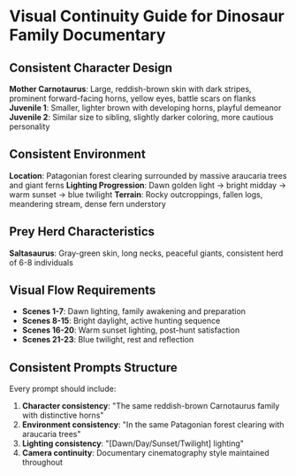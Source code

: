 # Visual Continuity Guide for Dinosaur Family Documentary

## Consistent Character Design
**Mother Carnotaurus**: Large, reddish-brown skin with dark stripes, prominent forward-facing horns, yellow eyes, battle scars on flanks
**Juvenile 1**: Smaller, lighter brown with developing horns, playful demeanor
**Juvenile 2**: Similar size to sibling, slightly darker coloring, more cautious personality

## Consistent Environment
**Location**: Patagonian forest clearing surrounded by massive araucaria trees and giant ferns
**Lighting Progression**: Dawn golden light → bright midday → warm sunset → blue twilight
**Terrain**: Rocky outcroppings, fallen logs, meandering stream, dense fern understory

## Prey Herd Characteristics
**Saltasaurus**: Gray-green skin, long necks, peaceful giants, consistent herd of 6-8 individuals

## Visual Flow Requirements
- **Scenes 1-7**: Dawn lighting, family awakening and preparation
- **Scenes 8-15**: Bright daylight, active hunting sequence
- **Scenes 16-20**: Warm sunset lighting, post-hunt satisfaction
- **Scenes 21-23**: Blue twilight, rest and reflection

## Consistent Prompts Structure
Every prompt should include:
1. **Character consistency**: "The same reddish-brown Carnotaurus family with distinctive horns"
2. **Environment consistency**: "In the same Patagonian forest clearing with araucaria trees"
3. **Lighting consistency**: "[Dawn/Day/Sunset/Twilight] lighting"
4. **Camera continuity**: Documentary cinematography style maintained throughout